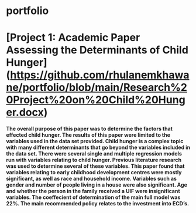 # portfolio

# [Project 1: Academic Paper Assessing the Determinants of Child Hunger] (https://github.com/rhulanemkhawane/portfolio/blob/main/Research%20Project%20on%20Child%20Hunger.docx)
**The overall purpose of this paper was to determine the factors that effected child hunger. 
The results of this paper were limited to the variables used in the data set provided. 
Child hunger is a complex topic with many different determinants that go beyond the variables 
included in the data set. There were several single and multiple regression models run with 
variables relating to child hunger. Previous literature research was used to determine several 
of these variables. This paper found that variables relating to early childhood development 
centres were mostly significant, as well as race and household income. Variables such as gender 
and number of people living in a house were also significant. Age and whether the person in the 
family received a UIF were insignificant variables. The coeffecient of determination of the 
main full model was 22%. The main recommended policy relates to the investment into ECD’s.**
